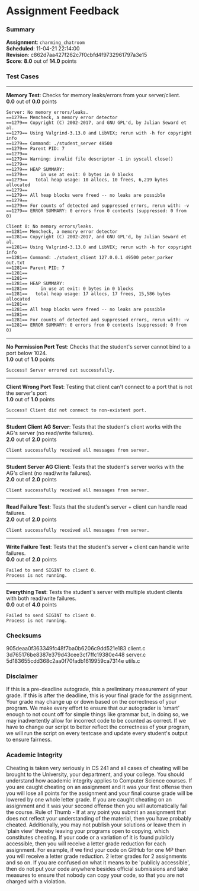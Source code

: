 # Assignment Feedback

### Summary

**Assignment**: `charming_chatroom`  
**Scheduled**: 11-04-21 22:14:00  
**Revision**: c862d7aa427f262c7f0cbfd4f9732961797a3e15  
**Score**: **8.0** out of **14.0** points

### Test Cases
---

**Memory Test**: Checks for memory leaks/errors from your server/client.  
**0.0** out of **0.0** points
```
Server: No memory errors/leaks.
==1279== Memcheck, a memory error detector
==1279== Copyright (C) 2002-2017, and GNU GPL'd, by Julian Seward et al.
==1279== Using Valgrind-3.13.0 and LibVEX; rerun with -h for copyright info
==1279== Command: ./student_server 49500
==1279== Parent PID: 7
==1279== 
==1279== Warning: invalid file descriptor -1 in syscall close()
==1279== 
==1279== HEAP SUMMARY:
==1279==     in use at exit: 0 bytes in 0 blocks
==1279==   total heap usage: 10 allocs, 10 frees, 6,219 bytes allocated
==1279== 
==1279== All heap blocks were freed -- no leaks are possible
==1279== 
==1279== For counts of detected and suppressed errors, rerun with: -v
==1279== ERROR SUMMARY: 0 errors from 0 contexts (suppressed: 0 from 0)

Client 0: No memory errors/leaks.
==1281== Memcheck, a memory error detector
==1281== Copyright (C) 2002-2017, and GNU GPL'd, by Julian Seward et al.
==1281== Using Valgrind-3.13.0 and LibVEX; rerun with -h for copyright info
==1281== Command: ./student_client 127.0.0.1 49500 peter_parker out.txt
==1281== Parent PID: 7
==1281== 
==1281== 
==1281== HEAP SUMMARY:
==1281==     in use at exit: 0 bytes in 0 blocks
==1281==   total heap usage: 17 allocs, 17 frees, 15,586 bytes allocated
==1281== 
==1281== All heap blocks were freed -- no leaks are possible
==1281== 
==1281== For counts of detected and suppressed errors, rerun with: -v
==1281== ERROR SUMMARY: 0 errors from 0 contexts (suppressed: 0 from 0)
```
---

**No Permission Port Test**: Checks that the student's server cannot bind to a port below 1024.  
**1.0** out of **1.0** points
```
Success! Server errored out successfully.
```
---

**Client Wrong Port Test**: Testing that client can't connect to a port that is not the server's port  
**1.0** out of **1.0** points
```
Success! Client did not connect to non-existent port.
```
---

**Student Client AG Server**: Tests that the student's client works with the AG's server (no read/write failures).  
**2.0** out of **2.0** points
```
Client successfully received all messages from server.
```
---

**Student Server AG Client**: Tests that the student's server works with the AG's client (no read/write failures).  
**2.0** out of **2.0** points
```
Client successfully received all messages from server.
```
---

**Read Failure Test**: Tests that the student's server + client can handle read failures.  
**2.0** out of **2.0** points
```
Client successfully received all messages from server.
```
---

**Write Failure Test**: Tests that the student's server + client can handle write failures.  
**0.0** out of **2.0** points
```
Failed to send SIGINT to client 0.
Process is not running.
```
---

**Everything Test**: Tests the student's server with multiple student clients with both read/write failures.  
**0.0** out of **4.0** points
```
Failed to send SIGINT to client 0.
Process is not running.
```
### Checksums

905deaa0f363349fc48f7ba0b6206c9dd521e183 client.c  
3d765176be8387e379d43cee3cf7ffc19380e448 server.c  
5d183655cdd368c2aa0f70fadb1619959ca7314e utils.c


### Disclaimer
If this is a pre-deadline autograde, this a preliminary measurement of your grade.
If this is after the deadline, this is your final grade for the assignment.
Your grade may change up or down based on the correctness of your program.
We make every effort to ensure that our autograder is 'smart' enough to not count off
for simple things like grammar but, in doing so, we may inadvertently allow for
incorrect code to be counted as correct.
If we have to change our script to better reflect the correctness of your program,
we will run the script on every testcase and update every student's output to ensure fairness.



### Academic Integrity
Cheating is taken very seriously in CS 241 and all cases of cheating will be brought to the University, your department, and your college.
You should understand how academic integrity applies to Computer Science courses.
If you are caught cheating on an assignment and it was your first offense then you will lose all points for the assignment and your final course
grade will be lowered by one whole letter grade. If you are caught cheating on an assignment and it was your second offense then you will automatically fail the course.
Rule of Thumb - If at any point you submit an assignment that does not reflect your understanding of the material, then you have probably cheated.
Additionally, you may not publish your solutions or leave them in 'plain view' thereby leaving your programs open to copying, which constitutes cheating.
If your code or a variation of it is found publicly accessible, then you will receive a letter grade reduction for each assignment.
For example, if we find your code on GitHub for one MP then you will receive a letter grade reduction. 2 letter grades for 2 assignments and so on.
If you are confused on what it means to be 'publicly accessible', then do not put your code anywhere besides official submissions and take measures
to ensure that nobody can copy your code, so that you are not charged with a violation.



